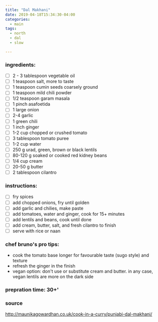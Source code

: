 ```yaml
---
title: "Dal Makhani"
date: 2019-04-18T15:34:30-04:00
categories:
  - main 
tags:
  - north
  - dal
  - slow

---
```


### ingredients:

- [ ] 2 - 3 tablespoon vegetable oil
- [ ] 1 teaspoon salt, more to taste
- [ ] 1 teaspoon cumin seeds coarsely ground
- [ ] 1 teaspoon mild chili powder
- [ ] 1/2 teaspoon garam masala 
- [ ] 1 pinch asafoetida
- [ ] 1 large onion
- [ ] 2-4 garlic
- [ ] 1 green chili
- [ ] 1 inch ginger
- [ ] 1-2 cup chopped or crushed tomato
- [ ] 3 tablespoon tomato puree
- [ ] 1-2 cup water
- [ ] 250 g urad, green, brown or black lentils
- [ ] 80-120 g soaked or cooked red kidney beans
- [ ] 1/4 cup cream 
- [ ] 20-50 g butter
- [ ] 2 tablespoon cilantro

### instructions:
- [ ] fry spices
- [ ] add chopped onions, fry until golden
- [ ] add garlic and chilies, make paste
- [ ] add tomatoes, water and ginger, cook for 15+ minutes
- [ ] add lentils and beans, cook until done
- [ ] add cream, butter, salt, and fresh cilantro to finish
- [ ] serve with rice or naan

### chef bruno's pro tips:

- cook the tomato base longer for favourable taste (sugo style) and texture
- refresh the ginger in the finish
- vegan option: don't use or substitute cream and butter. in any case, vegan lentils are more on the dark side

### prepration time: 30+'

### source

http://maunikagowardhan.co.uk/cook-in-a-curry/punjabi-dal-makhani/



